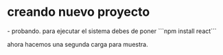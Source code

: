 <h1> creando nuevo proyecto</h1>
- probando.
para ejecutar el sistema debes de poner
```npm install react```


ahora hacemos una segunda carga para muestra.
